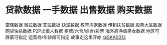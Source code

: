 # 贷款数据 一手数据 出售数据 购买数据 
空降数据
微拉数据
支拉数据
快递数据
教育清退数据
传销扶贫数据
股票大区数据
网贷快杀数据
P2P出借人数据
棋牌/六合/综合/彩票
海外高净值男女数据
地区可屏蔽可指定
运营商/年龄段可指定
故事走这里开始
[@SKA0013](https://t.me/SKA0013?start=NTgzNzg1NTEy)